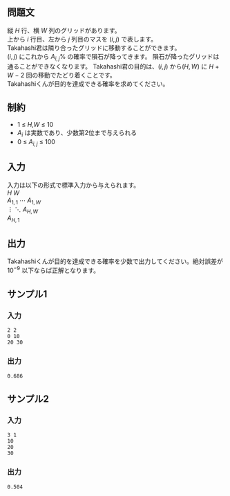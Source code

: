 ## 問題文
縦 $H$ 行、横 $W$ 列のグリッドがあります。  
上から $i$ 行目、左から $j$ 列目のマスを $(i,j)$ で表します。  
Takahashi君は隣り合ったグリッドに移動することができます。  
$(i,j)$ にこれから $A_{i,j}\%$ の確率で隕石が降ってきます。
隕石が降ったグリッドは通ることができなくなります。
Takahashi君の目的は、$(i,j)$ から$(H,W)$ に $H$ $+$ $W$ $-$ $2$ 回の移動でたどり着くことです。   
Takahashiくんが目的を達成できる確率を求めてください。

## 制約

- $1$ $\leq$ $H$,$W$ $\leq$ $10$
- $A_i$ は実数であり、少数第$2$位まで与えられる
- $0$ $\leq$ $A_{i,j}$ $\leq$ $100$

## 入力

入力は以下の形式で標準入力から与えられます。  
$H$ $W$  
$A_{1,1}$ $\cdots$ $A_{1,W}$   
$\vdots$ $\ddots$    $A_{H,W}$  
$A_{H,1}$

## 出力

Takahashiくんが目的を達成できる確率を少数で出力してください。絶対誤差が $10^{-9}$ 以下ならば正解となります。

## サンプル1

### 入力
```
2 2
0 10
20 30

```

### 出力
```
0.686

```

## サンプル2

### 入力
```
3 1
10
20
30

```

### 出力
```
0.504

```